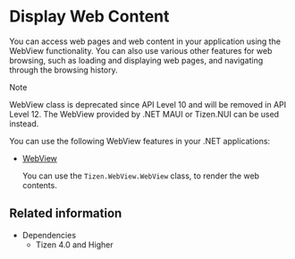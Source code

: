 # Display Web Content

You can access web pages and web content in your application using the WebView functionality. You can also use various other features for web browsing, such as loading and displaying web pages, and navigating through the browsing history.

> [!NOTE]
> WebView class is deprecated since API Level 10 and will be removed in API Level 12. The WebView provided by .NET MAUI or Tizen.NUI can be used instead.

You can use the following WebView features in your .NET applications:

-   [WebView](webview.md)

    You can use the `Tizen.WebView.WebView` class, to render the web contents.

## Related information
* Dependencies
  -   Tizen 4.0 and Higher
